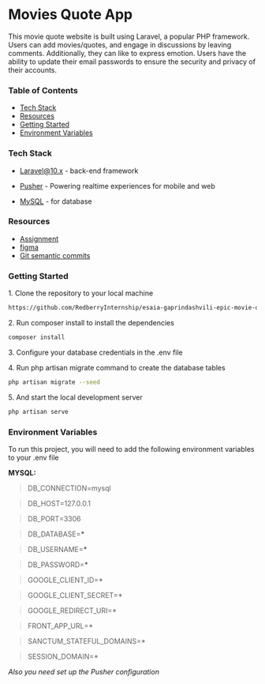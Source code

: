 # Movies Quote App

This movie quote website is built using Laravel, a popular PHP framework. Users can add movies/quotes, and engage in discussions by leaving comments. Additionally, they can like to express emotion. Users have the ability to update their email passwords to ensure the security and privacy of their accounts.

### Table of Contents

-   [Tech Stack](#tech-stack)
-   [Resources](#resources)
-   [Getting Started](#getting-started)
-   [Environment Variables](#environment-variables)

### Tech Stack

-   [Laravel@10.x](https://laravel.com/docs/10.x) - back-end framework
-   [Pusher](https://pusher.com/) - Powering realtime experiences for mobile and web

-   [MySQL](https://www.mysql.com/) - for database

### Resources

-   [Assignment](https://redberry.gitbook.io/assignment-iv-movie-quotes-1/)
-   [figma](https://www.figma.com/file/5uMXCg3itJwpzh9cVIK3hA/Movie-Quotes-Bootcamp-assignment?type=design&node-id=0-1&mode=design)
-   [Git semantic commits](https://redberry.gitbook.io/resources/other/git-is-semantikuri-komitebi)

### Getting Started

1\. Clone the repository to your local machine

```sh
https://github.com/RedberryInternship/esaia-gaprindashvili-epic-movie-quotes-back.git
```

2\. Run composer install to install the dependencies

```sh
composer install
```

3\. Configure your database credentials in the .env file

4\. Run php artisan migrate command to create the database tables

```sh
php artisan migrate --seed
```

5\. And start the local development server

```sh
php artisan serve
```

### Environment Variables

To run this project, you will need to add the following environment variables to your .env file

**MYSQL:**

> DB_CONNECTION=mysql

> DB_HOST=127.0.0.1

> DB_PORT=3306

> DB_DATABASE=**\***

> DB_USERNAME=**\***

> DB_PASSWORD=**\***

> GOOGLE_CLIENT_ID=\*

> GOOGLE_CLIENT_SECRET=\*

> GOOGLE_REDIRECT_URI=\*

> FRONT_APP_URL=\*

> SANCTUM_STATEFUL_DOMAINS=\*

> SESSION_DOMAIN=\*

_Also you need set up the Pusher configuration_
